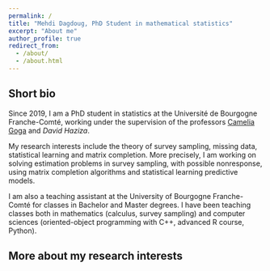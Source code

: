 ```yaml
---
permalink: /
title: "Mehdi Dagdoug, PhD Student in mathematical statistics"
excerpt: "About me"
author_profile: true
redirect_from: 
  - /about/
  - /about.html
---
```


## Short bio

Since 2019, I am a PhD student in statistics at the Université de Bourgogne Franche-Comté, working under the supervision of the professors [Camelia Goga](http://goga.perso.math.cnrs.fr)
 and *David Haziza*. 

My research interests include the theory of survey sampling, missing data, statistical learning and matrix completion. More precisely, I am working on solving estimation problems in survey sampling, with possible nonresponse, using matrix completion algorithms and statistical learning predictive models. 

I am also a teaching assistant at the University of Bourgogne Franche-Comté for classes in Bachelor and Master degrees. I have been teaching classes both in mathematics (calculus, survey sampling) and computer sciences (oriented-object programming with C++, advanced R course, Python).


## More about my research interests

